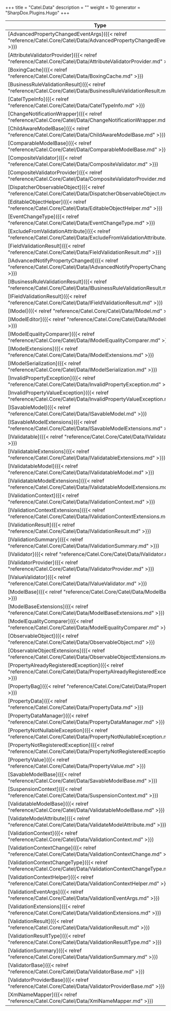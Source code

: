 

+++
title = "Catel.Data" 
description = ""
weight = 10
generator = "SharpDox.Plugins.Hugo"
+++

Type|Description
---|---
[AdvancedPropertyChangedEventArgs]({{< relref "reference/Catel.Core/Catel/Data/AdvancedPropertyChangedEventArgs.md" >}})| 
[AttributeValidatorProvider]({{< relref "reference/Catel.Core/Catel/Data/AttributeValidatorProvider.md" >}})| 
[BoxingCache]({{< relref "reference/Catel.Core/Catel/Data/BoxingCache.md" >}})| 
[BusinessRuleValidationResult]({{< relref "reference/Catel.Core/Catel/Data/BusinessRuleValidationResult.md" >}})| 
[CatelTypeInfo]({{< relref "reference/Catel.Core/Catel/Data/CatelTypeInfo.md" >}})| 
[ChangeNotificationWrapper]({{< relref "reference/Catel.Core/Catel/Data/ChangeNotificationWrapper.md" >}})| 
[ChildAwareModelBase]({{< relref "reference/Catel.Core/Catel/Data/ChildAwareModelBase.md" >}})| 
[ComparableModelBase]({{< relref "reference/Catel.Core/Catel/Data/ComparableModelBase.md" >}})| 
[CompositeValidator]({{< relref "reference/Catel.Core/Catel/Data/CompositeValidator.md" >}})| 
[CompositeValidatorProvider]({{< relref "reference/Catel.Core/Catel/Data/CompositeValidatorProvider.md" >}})| 
[DispatcherObservableObject]({{< relref "reference/Catel.Core/Catel/Data/DispatcherObservableObject.md" >}})| 
[EditableObjectHelper]({{< relref "reference/Catel.Core/Catel/Data/EditableObjectHelper.md" >}})| 
[EventChangeType]({{< relref "reference/Catel.Core/Catel/Data/EventChangeType.md" >}})| 
[ExcludeFromValidationAttribute]({{< relref "reference/Catel.Core/Catel/Data/ExcludeFromValidationAttribute.md" >}})| 
[FieldValidationResult]({{< relref "reference/Catel.Core/Catel/Data/FieldValidationResult.md" >}})| 
[IAdvancedNotifyPropertyChanged]({{< relref "reference/Catel.Core/Catel/Data/IAdvancedNotifyPropertyChanged.md" >}})| 
[IBusinessRuleValidationResult]({{< relref "reference/Catel.Core/Catel/Data/IBusinessRuleValidationResult.md" >}})| 
[IFieldValidationResult]({{< relref "reference/Catel.Core/Catel/Data/IFieldValidationResult.md" >}})| 
[IModel]({{< relref "reference/Catel.Core/Catel/Data/IModel.md" >}})| 
[IModelEditor]({{< relref "reference/Catel.Core/Catel/Data/IModelEditor.md" >}})| 
[IModelEqualityComparer]({{< relref "reference/Catel.Core/Catel/Data/IModelEqualityComparer.md" >}})| 
[IModelExtensions]({{< relref "reference/Catel.Core/Catel/Data/IModelExtensions.md" >}})| 
[IModelSerialization]({{< relref "reference/Catel.Core/Catel/Data/IModelSerialization.md" >}})| 
[InvalidPropertyException]({{< relref "reference/Catel.Core/Catel/Data/InvalidPropertyException.md" >}})| 
[InvalidPropertyValueException]({{< relref "reference/Catel.Core/Catel/Data/InvalidPropertyValueException.md" >}})| 
[ISavableModel]({{< relref "reference/Catel.Core/Catel/Data/ISavableModel.md" >}})| 
[ISavableModelExtensions]({{< relref "reference/Catel.Core/Catel/Data/ISavableModelExtensions.md" >}})| 
[IValidatable]({{< relref "reference/Catel.Core/Catel/Data/IValidatable.md" >}})| 
[IValidatableExtensions]({{< relref "reference/Catel.Core/Catel/Data/IValidatableExtensions.md" >}})| 
[IValidatableModel]({{< relref "reference/Catel.Core/Catel/Data/IValidatableModel.md" >}})| 
[IValidatableModelExtensions]({{< relref "reference/Catel.Core/Catel/Data/IValidatableModelExtensions.md" >}})| 
[IValidationContext]({{< relref "reference/Catel.Core/Catel/Data/IValidationContext.md" >}})| 
[IValidationContextExtensions]({{< relref "reference/Catel.Core/Catel/Data/IValidationContextExtensions.md" >}})| 
[IValidationResult]({{< relref "reference/Catel.Core/Catel/Data/IValidationResult.md" >}})| 
[IValidationSummary]({{< relref "reference/Catel.Core/Catel/Data/IValidationSummary.md" >}})| 
[IValidator]({{< relref "reference/Catel.Core/Catel/Data/IValidator.md" >}})| 
[IValidatorProvider]({{< relref "reference/Catel.Core/Catel/Data/IValidatorProvider.md" >}})| 
[IValueValidator]({{< relref "reference/Catel.Core/Catel/Data/IValueValidator.md" >}})| 
[ModelBase]({{< relref "reference/Catel.Core/Catel/Data/ModelBase.md" >}})| 
[ModelBaseExtensions]({{< relref "reference/Catel.Core/Catel/Data/ModelBaseExtensions.md" >}})| 
[ModelEqualityComparer]({{< relref "reference/Catel.Core/Catel/Data/ModelEqualityComparer.md" >}})| 
[ObservableObject]({{< relref "reference/Catel.Core/Catel/Data/ObservableObject.md" >}})| 
[ObservableObjectExtensions]({{< relref "reference/Catel.Core/Catel/Data/ObservableObjectExtensions.md" >}})| 
[PropertyAlreadyRegisteredException]({{< relref "reference/Catel.Core/Catel/Data/PropertyAlreadyRegisteredException.md" >}})| 
[PropertyBag]({{< relref "reference/Catel.Core/Catel/Data/PropertyBag.md" >}})| 
[PropertyData]({{< relref "reference/Catel.Core/Catel/Data/PropertyData.md" >}})| 
[PropertyDataManager]({{< relref "reference/Catel.Core/Catel/Data/PropertyDataManager.md" >}})| 
[PropertyNotNullableException]({{< relref "reference/Catel.Core/Catel/Data/PropertyNotNullableException.md" >}})| 
[PropertyNotRegisteredException]({{< relref "reference/Catel.Core/Catel/Data/PropertyNotRegisteredException.md" >}})| 
[PropertyValue]({{< relref "reference/Catel.Core/Catel/Data/PropertyValue.md" >}})| 
[SavableModelBase]({{< relref "reference/Catel.Core/Catel/Data/SavableModelBase.md" >}})| 
[SuspensionContext]({{< relref "reference/Catel.Core/Catel/Data/SuspensionContext.md" >}})| 
[ValidatableModelBase]({{< relref "reference/Catel.Core/Catel/Data/ValidatableModelBase.md" >}})| 
[ValidateModelAttribute]({{< relref "reference/Catel.Core/Catel/Data/ValidateModelAttribute.md" >}})| 
[ValidationContext]({{< relref "reference/Catel.Core/Catel/Data/ValidationContext.md" >}})| 
[ValidationContextChange]({{< relref "reference/Catel.Core/Catel/Data/ValidationContextChange.md" >}})| 
[ValidationContextChangeType]({{< relref "reference/Catel.Core/Catel/Data/ValidationContextChangeType.md" >}})| 
[ValidationContextHelper]({{< relref "reference/Catel.Core/Catel/Data/ValidationContextHelper.md" >}})| 
[ValidationEventArgs]({{< relref "reference/Catel.Core/Catel/Data/ValidationEventArgs.md" >}})| 
[ValidationExtensions]({{< relref "reference/Catel.Core/Catel/Data/ValidationExtensions.md" >}})| 
[ValidationResult]({{< relref "reference/Catel.Core/Catel/Data/ValidationResult.md" >}})| 
[ValidationResultType]({{< relref "reference/Catel.Core/Catel/Data/ValidationResultType.md" >}})| 
[ValidationSummary]({{< relref "reference/Catel.Core/Catel/Data/ValidationSummary.md" >}})| 
[ValidatorBase]({{< relref "reference/Catel.Core/Catel/Data/ValidatorBase.md" >}})| 
[ValidatorProviderBase]({{< relref "reference/Catel.Core/Catel/Data/ValidatorProviderBase.md" >}})| 
[XmlNameMapper]({{< relref "reference/Catel.Core/Catel/Data/XmlNameMapper.md" >}})| 

